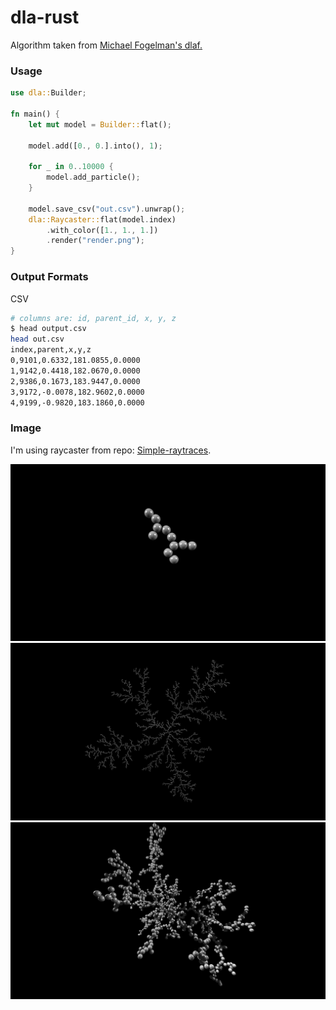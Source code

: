 # dla-rust

Algorithm taken from [Michael Fogelman's dlaf.](https://github.com/fogleman/dlaf)

### Usage

```Rust
use dla::Builder;

fn main() {
    let mut model = Builder::flat();

    model.add([0., 0.].into(), 1);

    for _ in 0..10000 {
        model.add_particle();
    }

    model.save_csv("out.csv").unwrap();
    dla::Raycaster::flat(model.index)
        .with_color([1., 1., 1.])
        .render("render.png");
}

```

### Output Formats

CSV

```bash
# columns are: id, parent_id, x, y, z
$ head output.csv
head out.csv
index,parent,x,y,z
0,9101,0.6332,181.0855,0.0000
1,9142,0.4418,182.0670,0.0000
2,9386,0.1673,183.9447,0.0000
3,9172,-0.0078,182.9602,0.0000
4,9199,-0.9820,183.1860,0.0000
```

### Image

I'm using raycaster from repo: [Simple-raytraces](https://github.com/ebobby/simple-raytracer). 

![Example](./examples/flat_10.png)
![Example](./examples/flat_10000.png)
![Example](./examples/convex.png)

